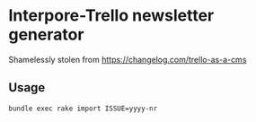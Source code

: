 # Interpore-Trello newsletter generator

Shamelessly stolen from https://changelog.com/trello-as-a-cms

## Usage

```bash
bundle exec rake import ISSUE=yyyy-nr
```
